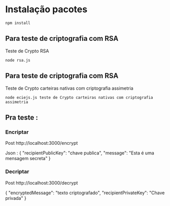 # Instalação pacotes

```
npm install
```

## Para teste de criptografia com RSA
Teste de Crypto RSA

```
node rsa.js
```
## Para teste de criptografia com RSA
Teste de Crypto carteiras nativas com criptografia assimetria

```
node eciejs.js teste de Crypto carteiras nativas com criptografia assimetria
```

## Pra teste : 

### Encriptar
Post http://localhost:3000/encrypt

Json : 
{
  "recipientPublicKey": "chave publica",
  "message": "Esta é uma mensagem secreta"
}

### Decriptar
Post http://localhost:3000/decrypt

{
  "encryptedMessage": "texto criptografado",
	 "recipientPrivateKey": "Chave privada"
}
